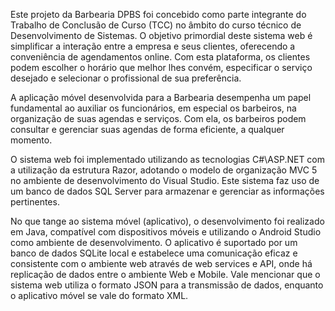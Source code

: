 Este projeto da Barbearia DPBS foi concebido como parte integrante do Trabalho de Conclusão de Curso (TCC) no âmbito do curso técnico de Desenvolvimento de Sistemas. O objetivo primordial deste sistema web é simplificar a interação entre a empresa e seus clientes, oferecendo a conveniência de agendamentos online. Com esta plataforma, os clientes podem escolher o horário que melhor lhes convém, especificar o serviço desejado e selecionar o profissional de sua preferência.

A aplicação móvel desenvolvida para a Barbearia desempenha um papel fundamental ao auxiliar os funcionários, em especial os barbeiros, na organização de suas agendas e serviços. Com ela, os barbeiros podem consultar e gerenciar suas agendas de forma eficiente, a qualquer momento.

O sistema web foi implementado utilizando as tecnologias C#\ASP.NET com a utilização da estrutura Razor, adotando o modelo de organização MVC 5 no ambiente de desenvolvimento do Visual Studio. Este sistema faz uso de um banco de dados SQL Server para armazenar e gerenciar as informações pertinentes.

No que tange ao sistema móvel (aplicativo), o desenvolvimento foi realizado em Java, compatível com dispositivos móveis e utilizando o Android Studio como ambiente de desenvolvimento. O aplicativo é suportado por um banco de dados SQLite local e estabelece uma comunicação eficaz e consistente com o ambiente web através de web services e API, onde há replicação de dados entre o ambiente Web e Mobile. Vale mencionar que o sistema web utiliza o formato JSON para a transmissão de dados, enquanto o aplicativo móvel se vale do formato XML.
